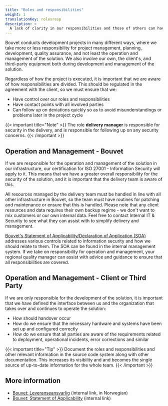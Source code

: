 ```yaml
---
title: "Roles and responsibilities"
weight: 1
translationKey: rolesresp
description: >
  A lack of clarity in our responsibilities and those of others can have huge consequences for a project, so this must be clarified beforehand. It is especially important if companies other than us and the client are involved, as tasks and roles tend to fall through the cracks because everyone thinks "someone else" will handle it.
---
```


Bouvet conducts development projects in many different ways, where we take more or less responsibility for project management, planning, development, quality assurance, and not least the operation and management of the solution. We also involve our own, the client's, and third-party equipment both during development and management of the solution.

Regardless of how the project is executed, it is important that we are aware of how responsibilities are divided. This should be regulated in the agreement with the client, so we must ensure that we:
* Have control over our roles and responsibilities
* Have contact points with all involved parties
* Can follow up on deviations quickly so as to avoid misunderstandings or problems later in the project cycle

{{< important title="Note" >}}
The role <strong>delivery manager</strong> is responsible for security in the delivery, and is responsible for following up on any security concerns. 
{{< /important >}}

## Operation and Management - Bouvet

If we are responsible for the operation and management of the solution in our infrastructure, our certification for ISO 27001 - Information Security will apply to it. This means that we have a greater overall responsibility for the security of the solution, and it is important that the delivery team is aware of this.

All resources managed by the delivery team must be handled in line with all other infrastructure in Bouvet, so the team must have routines for patching and maintenance or ensure that this is handled. Please note that any client resources and data requires their own backup regime - we don't want to mix customers or our own internal data. Feel free to contact Internal IT & Security to see what they can assist with to simplify delivery and management.

[Bouvet's Statement of Applicability/Declaration of Application (SOA)](https://wiki.bouvet.no/display/BLS/SOA+-+ISO27001%3A2022) addresses various controls related to information security and how we should relate to them. The SOA can be found in the internal management system. If we take on responsibility for operation and management, your regional quality manager can assist with advice and guidance to ensure that all responsibilities are covered.

## Operation and Management - Client or Third Party

If we are only responsible for the development of the solution, it is important that we have defined the interface between us and the organization that takes over and continues to operate the solution:

* How should handover occur
* How do we ensure that the necessary hardware and systems have been set up and configured correctly
* How do we ensure that all parties are aware of the requirements related to deployment, operational incidents, error corrections and similar

{{< important title="Tip" >}}
Document the roles and responsibilities and other relevant information in the source code system along with other documentation. This increases its visibility and and becomes the single source of up-to-date information for the whole team.
{{< /important >}}

## More information
* [Bouvet: Leveranseansvarlig](https://wiki.bouvet.no/display/BLS/Leveranseansvarlig) (internal link, in Norwegian)
* [Bouvet: Statement of Applicability](https://wiki.bouvet.no/display/BLS/SOA+-+ISO27001%3A2022) (internal link)
